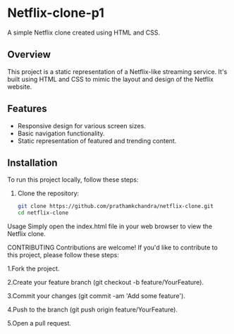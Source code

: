 # Netflix-clone-p1
A simple Netflix clone created using HTML and CSS.

## Overview

This project is a static representation of a Netflix-like streaming service. It's built using HTML and CSS to mimic the layout and design of the Netflix website.

## Features

- Responsive design for various screen sizes.
- Basic navigation functionality.
- Static representation of featured and trending content.

## Installation

To run this project locally, follow these steps:

1. Clone the repository:

   ```bash
   git clone https://github.com/prathamkchandra/netflix-clone.git
   cd netflix-clone
Usage
Simply open the index.html file in your web browser to view the Netflix clone.

CONTRIBUTING
Contributions are welcome! If you'd like to contribute to this project, please follow these steps:

1.Fork the project.

2.Create your feature branch (git checkout -b feature/YourFeature).

3.Commit your changes (git commit -am 'Add some feature').

4.Push to the branch (git push origin feature/YourFeature).

5.Open a pull request.
